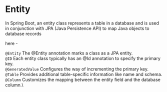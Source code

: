 # Entity

In Spring Boot, an entity class represents a table in a database and is used in conjunction with JPA (Java Persistence API) to map Java objects to database records

here - 

`@Entity` The @Entity annotation marks a class as a JPA entity. \
`@ID` Each entity class typically has an @Id annotation to specify the primary key. \
`@GeneratedValue`  Configures the way of incrementing the primary key. \
`@Table` Provides additional table-specific information like name and schema.\
`@Column`  Customizes the mapping between the entity field and the database column.\
